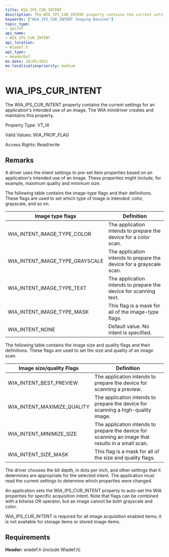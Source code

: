 ```yaml
---
title: WIA_IPS_CUR_INTENT
description: The WIA_IPS_CUR_INTENT property contains the current settings for an application's intended use of an image. The WIA minidriver creates and maintains this property.
keywords: ["WIA_IPS_CUR_INTENT Imaging Devices"]
topic_type:
- apiref
api_name:
- WIA_IPS_CUR_INTENT
api_location:
- Wiadef.h
api_type:
- HeaderDef
ms.date: 10/05/2021
ms.localizationpriority: medium
---
```


# WIA_IPS_CUR_INTENT

The WIA_IPS_CUR_INTENT property contains the current settings for an application's intended use of an image. The WIA minidriver creates and maintains this property.

Property Type: VT_I4

Valid Values: WIA_PROP_FLAG

Access Rights: Read/write

## Remarks

A driver uses the intent settings to pre-set item properties based on an application's intended use of an image. These properties might include, for example, maximum quality and minimum size.

The following table contains the image-type flags and their definitions. These flags are used to set which type of image is intended: color, grayscale, and so on.

| Image type flags | Definition |
|--|--|
| WIA_INTENT_IMAGE_TYPE_COLOR | The application intends to prepare the device for a color scan. |
| WIA_INTENT_IMAGE_TYPE_GRAYSCALE | The application intends to prepare the device for a grayscale scan. |
| WIA_INTENT_IMAGE_TYPE_TEXT | The application intends to prepare the device for scanning text. |
| WIA_INTENT_IMAGE_TYPE_MASK | This flag is a mask for all of the image-type flags. |
| WIA_INTENT_NONE | Default value. No intent is specified. |

The following table contains the image size and quality flags and their definitions. These flags are used to set the size and quality of an image scan.

| Image size/quality Flags | Definition |
|--|--|
| WIA_INTENT_BEST_PREVIEW | The application intends to prepare the device for scanning a preview. |
| WIA_INTENT_MAXIMIZE_QUALITY | The application intends to prepare the device for scanning a high-quality image. |
| WIA_INTENT_MINIMIZE_SIZE | The application intends to prepare the device for scanning an image that results in a small scan. |
| WIA_INTENT_SIZE_MASK | This flag is a mask for all of the size and quality flags. |

The driver chooses the bit depth, in dots per inch, and other settings that it determines are appropriate for the selected intent. The application must read the current settings to determine which properties were changed.

An application sets the WIA_IPS_CUR_INTENT property to auto-set the WIA properties for specific acquisition intent. Note that flags can be combined with a bitwise OR operator, but an image cannot be both grayscale and color.

WIA_IPS_CUR_INTENT is required for all image acquisition enabled items; it is not available for storage items or stored image items.

## Requirements

**Header:** wiadef.h (include Wiadef.h)
